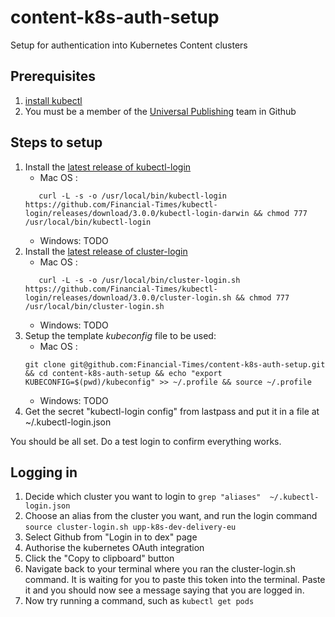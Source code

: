 # content-k8s-auth-setup
Setup for authentication into Kubernetes Content clusters

## Prerequisites

1. [install kubectl](https://kubernetes.io/docs/tasks/tools/install-kubectl/#install-kubectl)
1. You must be a member of the [Universal Publishing](https://github.com/orgs/Financial-Times/teams/universal-publishing) team in Github

## Steps to setup

1. Install the [latest release of kubectl-login](https://github.com/Financial-Times/kubectl-login/releases/latest)
    - Mac OS :
    ```
       curl -L -s -o /usr/local/bin/kubectl-login https://github.com/Financial-Times/kubectl-login/releases/download/3.0.0/kubectl-login-darwin && chmod 777 /usr/local/bin/kubectl-login
    ```
    - Windows: TODO
1. Install the [latest release of cluster-login](https://github.com/Financial-Times/kubectl-login/releases/latest/)
    - Mac OS :
    ```
       curl -L -s -o /usr/local/bin/cluster-login.sh https://github.com/Financial-Times/kubectl-login/releases/download/3.0.0/cluster-login.sh && chmod 777 /usr/local/bin/cluster-login.sh
    ```
    - Windows: TODO
1. Setup the template *kubeconfig* file to be used:
    - Mac OS :
    ```
    git clone git@github.com:Financial-Times/content-k8s-auth-setup.git && cd content-k8s-auth-setup && echo "export KUBECONFIG=$(pwd)/kubeconfig" >> ~/.profile && source ~/.profile
    ```
    - Windows: TODO
1. Get the secret "kubectl-login config" from lastpass and put it in a file at ~/.kubectl-login.json

You should be all set. Do a test login to confirm everything works.

## Logging in

1. Decide which cluster you want to login to
    ```grep "aliases"  ~/.kubectl-login.json```
1. Choose an alias from the cluster you want, and run the login command
    ```source cluster-login.sh upp-k8s-dev-delivery-eu```
1. Select Github from "Login in to dex" page
1. Authorise the kubernetes OAuth integration
1. Click the "Copy to clipboard" button
1. Navigate back to your terminal where you ran the cluster-login.sh command. It is waiting for you to paste this token into the terminal. Paste it and you should now see a message saying that you are logged in.
1. Now try running a command, such as
    ```kubectl get pods```